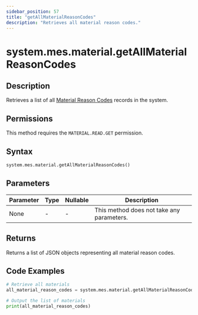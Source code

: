 ```yaml
---
sidebar_position: 57
title: "getAllMaterialReasonCodes"
description: "Retrieves all material reason codes."
---
```


# system.mes.material.getAllMaterialReasonCodes

## Description

Retrieves a list of all [Material Reason Codes](../../data-model/material-model/material-reason-code) records in the system.


## Permissions

This method requires the `MATERIAL.READ.GET` permission.

## Syntax

```python
system.mes.material.getAllMaterialReasonCodes()
```

## Parameters

| Parameter | Type | Nullable | Description                               |
|-----------|------|----------|-------------------------------------------|
| None      | -    | -        | This method does not take any parameters. |

## Returns

Returns a list of JSON objects representing all material reason codes.

## Code Examples

```python
# Retrieve all materials
all_material_reason_codes = system.mes.material.getAllMaterialReasonCodes()

# Output the list of materials
print(all_material_reason_codes)
```
